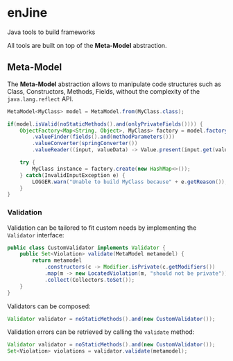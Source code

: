 # enJine
Java tools to build frameworks

All tools are built on top of the **Meta-Model** abstraction.

## Meta-Model
The **Meta-Model** abstraction allows to manipulate code structures such as Class, Constructors, Methods, Fields, without the complexity of the `java.lang.reflect` API.

```java
MetaModel<MyClass> model = MetaModel.from(MyClass.class);

if(model.isValid(noStaticMethods().and(onlyPrivateFields()))) {
    ObjectFactory<Map<String, Object>, MyClass> factory = model.factoryBuilder()
        .valueFinder(fields().and(methodParameters()))
        .valueConverter(springConverter())
        .valueReader((input, valueData) -> Value.present(input.get(valueData.name())));

    try {
        MyClass instance = factory.create(new HashMap<>());
    } catch(InvalidInputException e) {
        LOGGER.warn("Unable to build MyClass because" + e.getReason());
    }
}
```

### Validation
Validation can be tailored to fit custom needs by implementing the `Validator` interface:
```java
public class CustomValidator implements Validator {
    public Set<Violation> validate(MetaModel metamodel) {
        return metamodel
            .constructors(c -> Modifier.isPrivate(c.getModifiers())
            .map(m -> new LocatedViolation(m, "should not be private"))
            .collect(Collectors.toSet());
    }
}
```

Validators can be composed:
```java
Validator validator = noStaticMethods().and(new CustomValidator());
```

Validation errors can be retrieved by calling the `validate` method:
```java
Validator validator = noStaticMethods().and(new CustomValidator());
Set<Violation> violations = validator.validate(metamodel);
```
